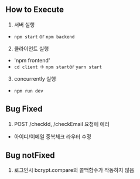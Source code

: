 ## How to Execute
1. 서버 실행
- `npm start` or `npm backend`
2. 클라이언트 실행
- 'npm frontend'
- `cd client` -> `npm start`or `yarn start`
3. concurrently 실행
- `npm run dev`

## Bug Fixed
1. POST /checkId, /checkEmail 요청에 에러
 - 아이디/이메일 중복체크 라우터 수정

## Bug notFixed
1. 로그인시 bcrypt.compare의 콜백함수가 작동하지 않음